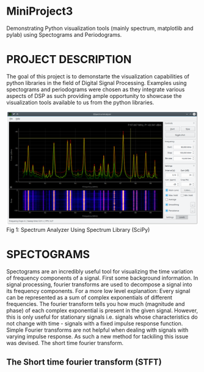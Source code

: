 # MiniProject3
Demonstrating Python visualization tools (mainly spectrum, matplotlib and pylab) using Spectograms and Periodograms.

# PROJECT DESCRIPTION
The goal of this project is to demonstarte the visualization capabilities of python libraries in the field of Digital Signal Processing. Examples using spectograms and periodograms were chosen as they integrate various aspects of DSP as such providing ample opportunity to showcase the visualization tools available to us from the python libraries.

![Screenshot](Screenshot.png)
Fig 1: Spectrum Analyzer Using Spectrum Library (SciPy)

# SPECTOGRAMS
Spectograms are an incredibly useful tool for visualizing the time variation of frequency components of a signal. First some background information. In signal processing, fourier transforms are used to decompose a signal into its frequency components. For a more low level explanation: Every signal can be represented as a sum of complex exponentials of different frequencies. The fourier transform tells you how much (magnitude and phase) of each complex exponential is present in the given signal. However, this is only useful for stationary signals i.e. signals whose characteristics do not change with time - signals with a fixed impulse response function. Simple Fourier transforms are not helpful when dealing with signals with varying impulse response. As such a new method for tackiling this issue was devised. The short time fourier transform.

## The Short time fourier transform (STFT) ##
